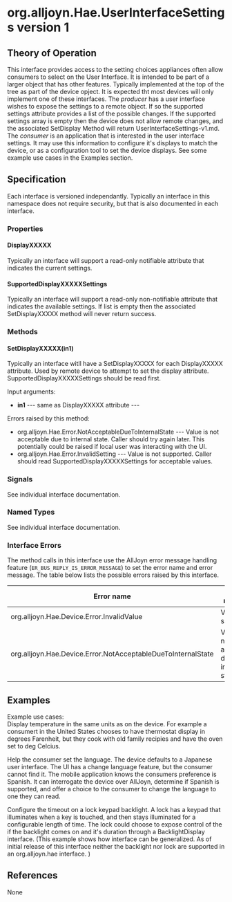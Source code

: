 # org.alljoyn.Hae.UserInterfaceSettings version 1

## Theory of Operation


This interface provides access to the setting choices appliances often allow
consumers to select on the User Interface.  It is intended to be part of a 
larger object that has other features.  Typically implemented at the top of the
tree as part of the device opject.  It is expected tht most devices will only 
implement one of these interfaces.
The _producer_ has a user interface wishes to expose the settings to a remote 
object.  If so the supported settings attribute provides
a list of the possible changes.  If the supported settings array is empty then
the device does not allow remote changes, and the associated SetDisplay Method 
will return UserInterfaceSettings-v1.md.
The _consumer_ is an application that is interested in the user interface 
settings.  It may use this information to configure it's displays to match the
device, or as a configuration tool to set the device displays.  See some example
use cases in the Examples section.


## Specification

Each interface is versioned independantly.  Typically an interface in this 
namespace does not require security, but that is also documented in each
interface.

### Properties

#### DisplayXXXXX

Typically an interface will support a read-only notifiable attribute that 
indicates the current settings.

#### SupportedDisplayXXXXXSettings

Typically an interface will support a read-only non-notifiable attribute that 
indicates the available settings.  If list is empty then the  associated 
SetDisplayXXXXX method will never return success.

### Methods

#### SetDisplayXXXXX(in1)

Typically an interface witll have a SetDisplayXXXXX for each DisplayXXXXX 
attribute.  Used by remote device to attempt to set the display attribute.
SupportedDisplayXXXXXSettings should be read first.

Input arguments:

* **in1** --- same as DisplayXXXXX attribute  --- 

Errors raised by this method:

* org.alljoyn.Hae.Error.NotAcceptableDueToInternalState --- Value is not 
acceptable due to internal state.  Caller should try again later. This 
potentially could be raised if local user was interacting with the UI.
* org.alljoyn.Hae.Error.InvalidSetting --- Value is not supported.  Caller 
should read SupportedDisplayXXXXXSettings for acceptable values.

### Signals

See individual interface documentation.

### Named Types

See individual interface documentation.

### Interface Errors


The method calls in this interface use the AllJoyn error message handling feature
(`ER_BUS_REPLY_IS_ERROR_MESSAGE`) to set the error name and error message. The table
below lists the possible errors raised by this interface.

| Error name                                                   | Error message                                 |
|--------------------------------------------------------------|-----------------------------------------------|
| org.alljoyn.Hae.Device.Error.InvalidValue                    | Value not supported                           |
| org.alljoyn.Hae.Device.Error.NotAcceptableDueToInternalState | Value is not acceptable due to internal state |


## Examples

Example use cases:  
Display temperature in the same units as on the device.
For example a consumert in the United States chooses to have thermostat display
in degrees Farenheit, but they cook with old family recipies and have the oven
set to deg Celcius.

Help the consumer set the language.
The device defaults to a Japanese user interface.  The UI has a change language
feature, but the consumer cannot find it.  The mobile application knows the 
consumers preference is Spanish. It can interrogate the device over AllJoyn,
determine if Spanish is supported, and offer a choice to the consumer to change
the language to one they can read.

Configure the timeout on a lock keypad backlight.  A lock has a keypad that 
illuminates when a key is touched, and then stays illuminated for a configurable
length of time.  The lock could choose to expose control of the if the 
backlight comes on and it's duration through a BacklightDisplay interface. 
(This example shows how interface can be generalized.  As of initial release of
this interface neither the backlight nor lock are supported in an 
org.alljoyn.hae interface. )

## References

None